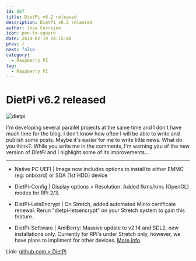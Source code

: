 ```yaml
---
id: 867
title: DietPi v6.2 released
description: DietPi v6.2 released
author: Jose Cerrejon
icon: pen-to-square
date: 2018-02-19 10:15:00
prev: /
next: false
category:
  - Raspberry PI
tag:
  - Raspberry PI
---
```


# DietPi v6.2 released

![dietpi](/images/2018/02/dietpi.png)

I'm developing several parallel projects at the same time and I don't have much time for the blog. I don't know how often I will be able to write and publish some posts. Maybe it's easier for me to write little news. What do you think?. While you write me in the comments, I'm warning you of the new version of *DietPi* and I highlight some of its improvements...

- - -

* Native PC UEFI | Image now includes options to install to either EMMC (eg: onboard) or SDA (1st HDD) device

* DietPi-Config | Display options > Resolution: Added fkms/kms (OpenGL) modes for RPi 2/3.

* DietPi-LetsEncrypt | On Stretch, added automated Minio certificate renewal. Rerun "dietpi-letsencrypt" on your Stretch system to gain this feature.

* DietPi-Software | AmiBerry: Massive update to v2.14 and SDL2, new installations only. Currently for RPi's under Stretch only, however, we have plans to impliment for other devices. [More info](http://dietpi.com/phpbb/viewtopic.php?f=8&t=5&p=64#p64).

Link: [github.com > DietPi](https://github.com/Fourdee/DietPi/pull/1532#issue-169843265)